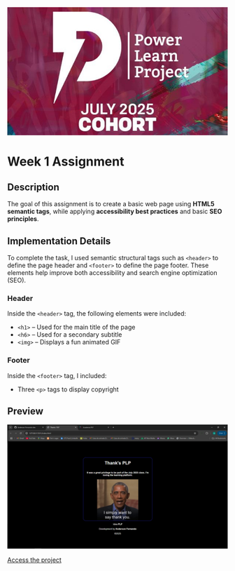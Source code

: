 <img src="./img/plp_img.jpg" alt="Assignment Banner">

# Week 1 Assignment

## Description

The goal of this assignment is to create a basic web page using **HTML5 semantic tags**, while applying **accessibility best practices** and basic **SEO principles**.

## Implementation Details

To complete the task, I used semantic structural tags such as `<header>` to define the page header and `<footer>` to define the page footer. These elements help improve both accessibility and search engine optimization (SEO).

### Header

Inside the `<header>` tag, the following elements were included:

- `<h1>` – Used for the main title of the page  
- `<h6>` – Used for a secondary subtitle  
- `<img>` – Displays a fun animated GIF

### Footer

Inside the `<footer>` tag, I included:

- Three `<p>` tags to display copyright

## Preview

<img src="./img/preview.png" alt="Page Preview">

<a href="https://thanks-plp.netlify.app/" target="_blank">Access the project</a>

